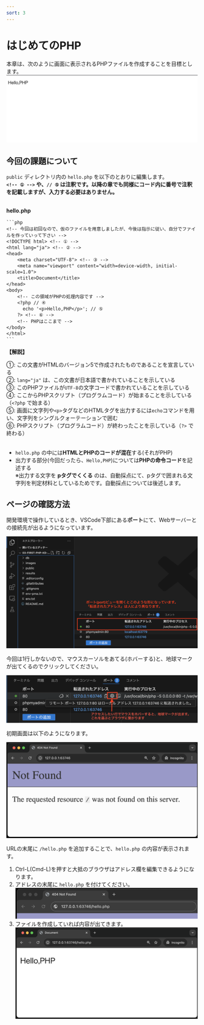 ```yaml
---
sort: 3
---
```

# はじめてのPHP

本章は、次のように画面に表示されるPHPファイルを作成することを目標とします。<br>
![](./images/%E3%82%B9%E3%82%AF%E3%83%AA%E3%83%BC%E3%83%B3%E3%82%B7%E3%83%A7%E3%83%83%E3%83%88%202023-04-21%209.20.28.png)<br>

## 今回の課題について

`public` ディレクトリ内の `hello.php` を以下のとおりに編集します。<br>
**`<!-- ① -->` や、`// ⑤` は注釈です。以降の章でも同様にコード内に番号で注釈を記載しますが、入力する必要はありません。**<br><br>

**hello.php**

    ```php
    <!-- 今回は初回なので、仮のファイルを用意しましたが、今後は指示に従い、自分でファイルを作っていって下さい -->
    <!DOCTYPE html> <!-- ① -->
    <html lang="ja"> <!-- ② -->
    <head>
        <meta charset="UTF-8"> <!-- ③ -->
        <meta name="viewport" content="width=device-width, initial-scale=1.0">
        <title>Document</title>
    </head>
    <body>
        <!-- この領域がPHPの処理内容です -->
        <?php // ④
          echo '<p>Hello,PHP</p>'; // ⑤
        ?> <!-- ⑥ -->
        <!-- PHPはここまで -->
    </body>
    </html>
    ```

**【解説】**<br>

①: この文書がHTMLのバージョン5で作成されたものであることを宣言している<br>
②: `lang="ja"` は、この文書が日本語で書かれていることを示している<br>
③: このPHPファイルが`UTF-8`の文字コードで書かれていることを示している<br>
④: ここからPHPスクリプト（プログラムコード）が始まることを示している（`<?php` で始まる）<br>
⑤: 画面に文字列や`<p>`タグなどのHTMLタグを出力するには`echo`コマンドを用い、文字列をシングルクォーテーションで囲む<br>
⑥: PHPスクリプト（プログラムコード）が終わったことを示している（`?>` で終わる）<br><br>

- `hello.php` の中には**HTMLとPHPのコードが混在**する(それがPHP)
- 出力する部分(今回だったら、`Hello,PHP`)については**PHPの命令コード**を記述する<br>
  ※出力する文字を **pタグでくくる** のは、自動採点にて、pタグで囲まれる文字列を判定材料としているためです。自動採点については後述します。

## ページの確認方法

開発環境で操作しているとき、VSCode下部にある**ポート**にて、Webサーバーとの接続先が出るようになっています。

![](./images/port-view.png)

今回は1行しかないので、マウスカーソルをあてる(ホバーする)と、地球マークが出てくるのでクリックしてください。

![](./images/port-view-hover.png)

初期画面は以下のようになります。

![](./images/view-using-browser.png)

URLの末尾に `/hello.php` を追加することで、`hello.php` の内容が表示されます。

1. Ctrl-L(Cmd-L)を押すと大抵のブラウザはアドレス欄を編集できるようになります。
2. アドレスの末尾に `hello.php` を付けてください。 ![](./images/add-hello.png)
3. ファイルを作成していれば内容が出てきます。 ![](./images/hello-php.png)